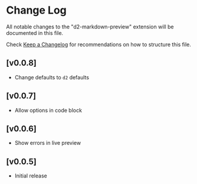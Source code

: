 # Change Log

All notable changes to the "d2-markdown-preview" extension will be documented in this file.

Check [Keep a Changelog](http://keepachangelog.com/) for recommendations on how to structure this file.

## [v0.0.8]

- Change defaults to `d2` defaults

## [v0.0.7]

- Allow options in code block

## [v0.0.6]

- Show errors in live preview

## [v0.0.5]

- Initial release
